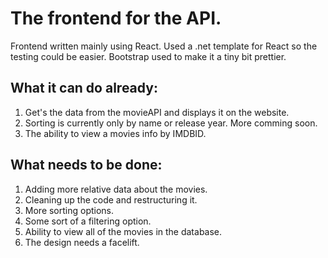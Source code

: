 # The frontend for the API.
Frontend written mainly using React. Used a .net template for React so the testing could be easier. Bootstrap used to make it a tiny bit prettier.

## What it can do already:
  1. Get's the data from the movieAPI and displays it on the website.
  2. Sorting is currently only by name or release year. More comming soon.
  3. The ability to view a movies info by IMDBID.
  
## What needs to be done:
  1. Adding more relative data about the movies.
  2. Cleaning up the code and restructuring it.
  3. More sorting options.
  4. Some sort of a filtering option.
  5. Ability to view all of the movies in the database.
  6. The design needs a facelift.
